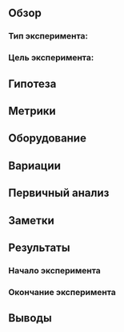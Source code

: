 ## Обзор
### Тип эксперимента:
### Цель эксперимента:

## Гипотеза
## Метрики
## Оборудование
## Вариации
## Первичный анализ
## Заметки
## Результаты
### Начало эксперимента
### Окончание эксперимента
## Выводы
